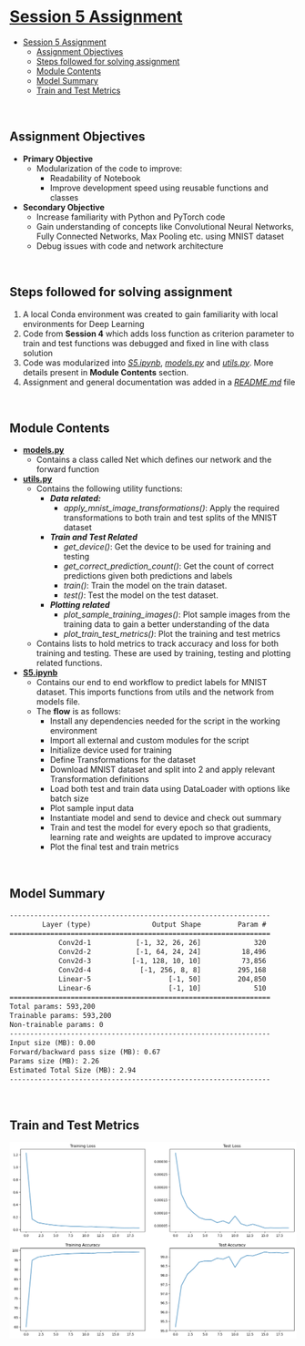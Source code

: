 # [Session 5 Assignment](https://canvas.instructure.com/courses/6743641/quizzes/14478657?module_item_id=86577025)

- [Session 5 Assignment](#session-5-assignment)
  - [Assignment Objectives](#assignment-objectives)
  - [Steps followed for solving assignment](#steps-followed-for-solving-assignment)
  - [Module Contents](#module-contents)
  - [Model Summary](#model-summary)
  - [Train and Test Metrics](#train-and-test-metrics)

<br>

## Assignment Objectives

- **Primary Objective**
  - Modularization of the code to improve:
    - Readability of Notebook
    - Improve development speed using reusable functions and classes
- **Secondary Objective**
  - Increase familiarity with Python and PyTorch code
  - Gain understanding of concepts like Convolutional Neural Networks, Fully Connected Networks, Max Pooling etc. using MNIST dataset
  - Debug issues with code and network architecture

<br>

## Steps followed for solving assignment

1. A local Conda environment was created to gain familiarity with local environments for Deep Learning
2. Code from **Session 4** which adds loss function as criterion parameter to train and test functions was debugged and fixed in line with class solution
3. Code was modularized into [_S5.ipynb_](S5.ipynb), [_models.py_](model.py) and [_utils.py_](utils.py). More details present in **Module Contents** section.
4. Assignment and general documentation was added in a [_README.md_](README.md) file

<br>

## Module Contents

- [**models.py**](model.py)
  - Contains a class called Net which defines our network and the forward function
- [**utils.py**](utils.py)
  - Contains the following utility functions:
    - **_Data related:_**
      - _apply_mnist_image_transformations()_: Apply the required transformations to both train and test splits of the MNIST dataset
    - **_Train and Test Related_**
      - _get_device()_: Get the device to be used for training and testing
      - _get_correct_prediction_count()_: Get the count of correct predictions given both predictions and labels
      - _train()_: Train the model on the train dataset.
      - _test()_: Test the model on the test dataset.
    - **_Plotting related_**
      - _plot_sample_training_images()_: Plot sample images from the training data to gain a better understanding of the data
      - _plot_train_test_metrics()_: Plot the training and test metrics
  - Contains lists to hold metrics to track accuracy and loss for both training and testing. These are used by training, testing and plotting related functions.
- [**S5.ipynb**](S5.ipynb)
  - Contains our end to end workflow to predict labels for MNIST dataset. This imports functions from utils and the network from models file.
  - The **flow** is as follows:
    - Install any dependencies needed for the script in the working environment
    - Import all external and custom modules for the script
    - Initialize device used for training
    - Define Transformations for the dataset
    - Download MNIST dataset and split into 2 and apply relevant Transformation definitions
    - Load both test and train data using DataLoader with options like batch size
    - Plot sample input data
    - Instantiate model and send to device and check out summary
    - Train and test the model for every epoch so that gradients, learning rate and weights are updated to improve accuracy
    - Plot the final test and train metrics

<br>

## Model Summary

    ----------------------------------------------------------------
            Layer (type)               Output Shape         Param #
    ================================================================
                Conv2d-1           [-1, 32, 26, 26]             320
                Conv2d-2           [-1, 64, 24, 24]          18,496
                Conv2d-3          [-1, 128, 10, 10]          73,856
                Conv2d-4            [-1, 256, 8, 8]         295,168
                Linear-5                   [-1, 50]         204,850
                Linear-6                   [-1, 10]             510
    ================================================================
    Total params: 593,200
    Trainable params: 593,200
    Non-trainable params: 0
    ----------------------------------------------------------------
    Input size (MB): 0.00
    Forward/backward pass size (MB): 0.67
    Params size (MB): 2.26
    Estimated Total Size (MB): 2.94
    ----------------------------------------------------------------

<br>

## Train and Test Metrics

![](../Files/images/Assignment%20-%20Metric%20Plot.png)
